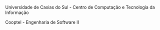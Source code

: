 Universidade de Caxias do Sul - Centro de Computação e Tecnologia da Informação 

Cooptel - Engenharia de Software II 
